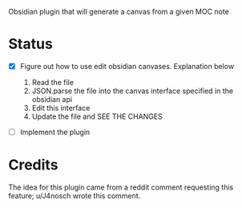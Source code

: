 Obsidian plugin that will generate a canvas from a given MOC note



# Status

- [x] Figure out how to use edit obsidian canvases. Explanation below
  1. Read the file
  2. JSON.parse the file into the canvas interface specified in the obsidian api
  3. Edit this interface
  4. Update the file and SEE THE CHANGES
- [ ] Implement the plugin


# Credits
The idea for this plugin came from a reddit comment requesting this feature; u/J4nosch wrote this comment. 

